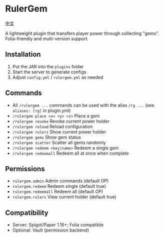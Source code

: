 # RulerGem

[中文](README.md)

A lightweight plugin that transfers player power through collecting "gems". Folia-friendly and multi-version support.

## Installation
1. Put the JAR into the `plugins` folder
2. Start the server to generate configs
3. Adjust `config.yml` / `rulergem.yml` as needed

## Commands
- All `/rulergem ...` commands can be used with the alias `/rg ...` (see `aliases: [rg]` in plugin.yml)
- `/rulergem place <x> <y> <z>` Place a gem
- `/rulergem revoke` Revoke current power holder
- `/rulergem reload` Reload configuration
- `/rulergem rulers` Show current power holder
- `/rulergem gems` Show gem status
- `/rulergem scatter` Scatter all gems randomly
- `/rulergem redeem <key|name>` Redeem a single gem
- `/rulergem redeemall` Redeem all at once when complete

## Permissions
- `rulergem.admin` Admin commands (default OP)
- `rulergem.redeem` Redeem single (default true)
- `rulergem.redeemall` Redeem all (default OP)
- `rulergem.rulers` View current holder (default true)

## Compatibility
- Server: Spigot/Paper 1.16+; Folia compatible
- Optional: Vault (permission backend)
